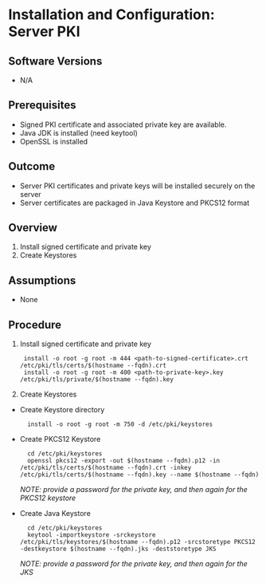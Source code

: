 # Installation and Configuration: Server PKI #

## Software Versions ##
* N/A

## Prerequisites ##

* Signed PKI certificate and associated private key are available.
* Java JDK is installed (need keytool)
* OpenSSL is installed

## Outcome ##

* Server PKI certificates and private keys will be installed securely on the
server
* Server certificates are packaged in Java Keystore and PKCS12 format

## Overview ##

1. Install signed certificate and private key
2. Create Keystores

## Assumptions ##
* None

## Procedure ##

1. Install signed certificate and private key

		install -o root -g root -m 444 <path-to-signed-certificate>.crt /etc/pki/tls/certs/$(hostname --fqdn).crt
		install -o root -g root -m 400 <path-to-private-key>.key /etc/pki/tls/private/$(hostname --fqdn).key
		
2. Create Keystores
* Create Keystore directory

		install -o root -g root -m 750 -d /etc/pki/keystores

* Create PKCS12 Keystore

		cd /etc/pki/keystores
		openssl pkcs12 -export -out $(hostname --fqdn).p12 -in /etc/pki/tls/certs/$(hostname --fqdn).crt -inkey /etc/pki/tls/certs/$(hostname --fqdn).key --name $(hostname --fqdn)

	_NOTE: provide a password for the private key, and then again for the PKCS12 keystore_ 

* Create Java Keystore

		cd /etc/pki/keystores
		keytool -importkeystore -srckeystore /etc/pki/tls/keystores/$(hostname --fqdn).p12 -srcstoretype PKCS12 -destkeystore $(hostname --fqdn).jks -deststoretype JKS
		
	_NOTE: provide a password for the private key, and then again for the JKS_ 
		

